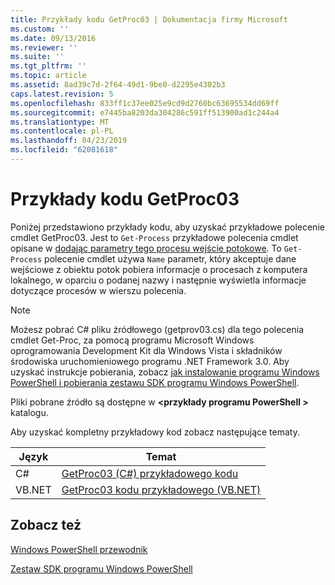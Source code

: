 ```yaml
---
title: Przykłady kodu GetProc03 | Dokumentacja firmy Microsoft
ms.custom: ''
ms.date: 09/13/2016
ms.reviewer: ''
ms.suite: ''
ms.tgt_pltfrm: ''
ms.topic: article
ms.assetid: 8ad39c7d-2f64-49d1-9be0-d2295e4302b3
caps.latest.revision: 5
ms.openlocfilehash: 833ff1c37ee025e9cd9d2760bc63695534dd69ff
ms.sourcegitcommit: e7445ba8203da304286c591ff513900ad1c244a4
ms.translationtype: MT
ms.contentlocale: pl-PL
ms.lasthandoff: 04/23/2019
ms.locfileid: "62081618"
---
```

# <a name="getproc03-code-samples"></a>Przykłady kodu GetProc03

Poniżej przedstawiono przykłady kodu, aby uzyskać przykładowe polecenie cmdlet GetProc03. Jest to `Get-Process` przykładowe polecenia cmdlet opisane w [dodając parametry tego procesu wejście potokowe](../cmdlet/adding-parameters-that-process-pipeline-input.md). To `Get-Process` polecenie cmdlet używa `Name` parametr, który akceptuje dane wejściowe z obiektu potok pobiera informacje o procesach z komputera lokalnego, w oparciu o podanej nazwy i następnie wyświetla informacje dotyczące procesów w wierszu polecenia.

> [!NOTE]
> Możesz pobrać C# pliku źródłowego (getprov03.cs) dla tego polecenia cmdlet Get-Proc, za pomocą programu Microsoft Windows oprogramowania Development Kit dla Windows Vista i składników środowiska uruchomieniowego programu .NET Framework 3.0. Aby uzyskać instrukcje pobierania, zobacz [jak instalowanie programu Windows PowerShell i pobierania zestawu SDK programu Windows PowerShell](/powershell/developer/installing-the-windows-powershell-sdk).
>
> Pliki pobrane źródło są dostępne w  **\<przykłady programu PowerShell >** katalogu.

Aby uzyskać kompletny przykładowy kod zobacz następujące tematy.

|Język|Temat|
|--------------|-----------|
|C#|[GetProc03 (C#) przykładowego kodu](./getproc03-csharp-sample-code.md)|
|VB.NET|[GetProc03 kodu przykładowego (VB.NET)](./getproc03-vb-net-sample-code.md)|

## <a name="see-also"></a>Zobacz też

[Windows PowerShell przewodnik](./windows-powershell-programmer-s-guide.md)

[Zestaw SDK programu Windows PowerShell](../windows-powershell-reference.md)